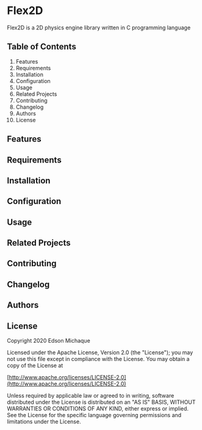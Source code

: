 # Flex2D
Flex2D is a 2D physics engine library written in C programming language

## Table of Contents
1. Features
1. Requirements
1. Installation
1. Configuration
1. Usage
1. Related Projects
1. Contributing
1. Changelog
1. Authors
1. License

## Features

## Requirements

## Installation

## Configuration

## Usage

## Related Projects

## Contributing

## Changelog

## Authors

## License
Copyright 2020 Edson Michaque

Licensed under the Apache License, Version 2.0 (the "License");
you may not use this file except in compliance with the License.
You may obtain a copy of the License at

[http://www.apache.org/licenses/LICENSE-2.0](http://www.apache.org/licenses/LICENSE-2.0)

Unless required by applicable law or agreed to in writing, software
distributed under the License is distributed on an "AS IS" BASIS,
WITHOUT WARRANTIES OR CONDITIONS OF ANY KIND, either express or implied.
See the License for the specific language governing permissions and
limitations under the License.
